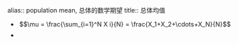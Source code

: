 alias:: population mean, 总体的数学期望
title:: 总体均值

- $$\mu = \frac{\sum_{i=1}^N X i}{N} = \frac{X_1+X_2+\cdots+X_N}{N}$$
-